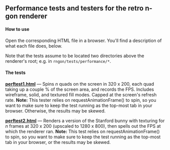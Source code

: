 ## Performance tests and testers for the retro n-gon renderer

#### How to use
Open the corresponding HTML file in a browser. You'll find a description of what each file does, below.

Note that the tests assume to be located two directories above the renderer's root; e.g. in `rngon/tests/performance/*`.

#### The tests
**[perftest1.html](perftest1.html)** &mdash; Spins _n_ quads on the screen in 320 x 200, each quad taking up a couple % of the screen area, and records the FPS. Includes wireframe, solid, and textured fill modes. Capped at the screen's refresh rate. **Note:** This tester relies on requestAnimationFrame() to spin, so you want to make sure to keep the test running as the top-most tab in your browser. Otherwise, the results may be skewed.

**[perftest2.html](perftest2.html)** &mdash; Renders a version of the Stanford bunny with texturing for _n_ frames at 320 x 200 (upscaled to 1280 x 800), then spells out the FPS at which the renderer ran. **Note:** This test relies on requestAnimationFrame() to spin, so you want to make sure to keep the test running as the top-most tab in your browser, or the results may be skewed.
